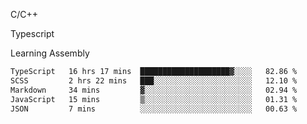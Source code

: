 <p>C/C++</p>
<p> Typescript</p>
<p>Learning Assembly</p>

<!--START_SECTION:waka-->

```txt
TypeScript   16 hrs 17 mins  ████████████████████▓░░░░   82.86 %
SCSS         2 hrs 22 mins   ███░░░░░░░░░░░░░░░░░░░░░░   12.10 %
Markdown     34 mins         ▓░░░░░░░░░░░░░░░░░░░░░░░░   02.94 %
JavaScript   15 mins         ▒░░░░░░░░░░░░░░░░░░░░░░░░   01.31 %
JSON         7 mins          ░░░░░░░░░░░░░░░░░░░░░░░░░   00.63 %
```

<!--END_SECTION:waka-->
